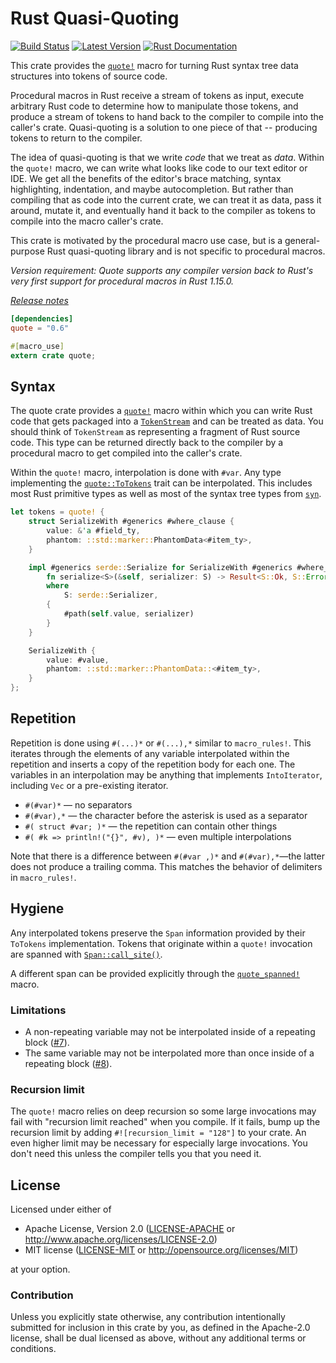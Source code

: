 Rust Quasi-Quoting
==================

[![Build Status](https://api.travis-ci.org/dtolnay/quote.svg?branch=master)](https://travis-ci.org/dtolnay/quote)
[![Latest Version](https://img.shields.io/crates/v/quote.svg)](https://crates.io/crates/quote)
[![Rust Documentation](https://img.shields.io/badge/api-rustdoc-blue.svg)](https://docs.rs/quote/)

This crate provides the [`quote!`] macro for turning Rust syntax tree data
structures into tokens of source code.

[`quote!`]: https://docs.rs/quote/0.6/quote/macro.quote.html

Procedural macros in Rust receive a stream of tokens as input, execute arbitrary
Rust code to determine how to manipulate those tokens, and produce a stream of
tokens to hand back to the compiler to compile into the caller's crate.
Quasi-quoting is a solution to one piece of that -- producing tokens to return
to the compiler.

The idea of quasi-quoting is that we write *code* that we treat as *data*.
Within the `quote!` macro, we can write what looks like code to our text editor
or IDE. We get all the benefits of the editor's brace matching, syntax
highlighting, indentation, and maybe autocompletion. But rather than compiling
that as code into the current crate, we can treat it as data, pass it around,
mutate it, and eventually hand it back to the compiler as tokens to compile into
the macro caller's crate.

This crate is motivated by the procedural macro use case, but is a
general-purpose Rust quasi-quoting library and is not specific to procedural
macros.

*Version requirement: Quote supports any compiler version back to Rust's very
first support for procedural macros in Rust 1.15.0.*

[*Release notes*](https://github.com/dtolnay/quote/releases)

```toml
[dependencies]
quote = "0.6"
```

```rust
#[macro_use]
extern crate quote;
```

## Syntax

The quote crate provides a [`quote!`] macro within which you can write Rust code
that gets packaged into a [`TokenStream`] and can be treated as data. You should
think of `TokenStream` as representing a fragment of Rust source code. This type
can be returned directly back to the compiler by a procedural macro to get
compiled into the caller's crate.

[`TokenStream`]: https://docs.rs/proc-macro2/0.4/proc_macro2/struct.TokenStream.html

Within the `quote!` macro, interpolation is done with `#var`. Any type
implementing the [`quote::ToTokens`] trait can be interpolated. This includes
most Rust primitive types as well as most of the syntax tree types from [`syn`].

[`quote::ToTokens`]: https://docs.rs/quote/0.6/quote/trait.ToTokens.html
[`syn`]: https://github.com/dtolnay/syn

```rust
let tokens = quote! {
    struct SerializeWith #generics #where_clause {
        value: &'a #field_ty,
        phantom: ::std::marker::PhantomData<#item_ty>,
    }

    impl #generics serde::Serialize for SerializeWith #generics #where_clause {
        fn serialize<S>(&self, serializer: S) -> Result<S::Ok, S::Error>
        where
            S: serde::Serializer,
        {
            #path(self.value, serializer)
        }
    }

    SerializeWith {
        value: #value,
        phantom: ::std::marker::PhantomData::<#item_ty>,
    }
};
```

## Repetition

Repetition is done using `#(...)*` or `#(...),*` similar to `macro_rules!`. This
iterates through the elements of any variable interpolated within the repetition
and inserts a copy of the repetition body for each one. The variables in an
interpolation may be anything that implements `IntoIterator`, including `Vec` or
a pre-existing iterator.

- `#(#var)*` — no separators
- `#(#var),*` — the character before the asterisk is used as a separator
- `#( struct #var; )*` — the repetition can contain other things
- `#( #k => println!("{}", #v), )*` — even multiple interpolations

Note that there is a difference between `#(#var ,)*` and `#(#var),*`—the latter
does not produce a trailing comma. This matches the behavior of delimiters in
`macro_rules!`.

## Hygiene

Any interpolated tokens preserve the `Span` information provided by their
`ToTokens` implementation. Tokens that originate within a `quote!` invocation
are spanned with [`Span::call_site()`].

[`Span::call_site()`]: https://docs.rs/proc-macro2/0.4/proc_macro2/struct.Span.html#method.call_site

A different span can be provided explicitly through the [`quote_spanned!`]
macro.

[`quote_spanned!`]: https://docs.rs/quote/0.6/quote/macro.quote_spanned.html

### Limitations

- A non-repeating variable may not be interpolated inside of a repeating block
  ([#7]).
- The same variable may not be interpolated more than once inside of a repeating
  block ([#8]).

[#7]: https://github.com/dtolnay/quote/issues/7
[#8]: https://github.com/dtolnay/quote/issues/8

### Recursion limit

The `quote!` macro relies on deep recursion so some large invocations may fail
with "recursion limit reached" when you compile. If it fails, bump up the
recursion limit by adding `#![recursion_limit = "128"]` to your crate. An even
higher limit may be necessary for especially large invocations. You don't need
this unless the compiler tells you that you need it.

## License

Licensed under either of

 * Apache License, Version 2.0 ([LICENSE-APACHE](LICENSE-APACHE) or http://www.apache.org/licenses/LICENSE-2.0)
 * MIT license ([LICENSE-MIT](LICENSE-MIT) or http://opensource.org/licenses/MIT)

at your option.

### Contribution

Unless you explicitly state otherwise, any contribution intentionally submitted
for inclusion in this crate by you, as defined in the Apache-2.0 license, shall
be dual licensed as above, without any additional terms or conditions.
